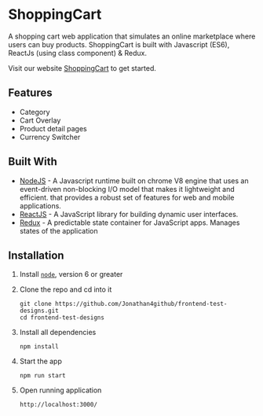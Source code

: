 # ShoppingCart

A shopping cart web application that simulates an online marketplace where users can buy products.
ShoppingCart is built with Javascript (ES6), ReactJs (using class component) & Redux.

Visit our website [ShoppingCart](#) to get started.

## Features
- Category
- Cart Overlay
- Product detail pages
- Currency Switcher

## Built With
* [NodeJS](https://nodejs.org/en/) - A Javascript runtime built on chrome V8 engine that uses an event-driven non-blocking I/O model that makes it lightweight and efficient.
that provides a robust set of features for web and mobile applications.
* [ReactJS](https://www.reactjs.org/) - A JavaScript library for building dynamic user interfaces.
* [Redux](http://redux.js.org/) -  A predictable state container for JavaScript apps. Manages states of the application

## Installation

1. Install [`node`](https://nodejs.org/en/download/), version 6 or greater

2. Clone the repo and cd into it

    ```
    git clone https://github.com/Jonathan4github/frontend-test-designs.git
    cd frontend-test-designs
    ```

4. Install all dependencies

    ```
    npm install
    ```

5. Start the app

    ```
    npm run start
    ```

6. Open running application

    ```
    http://localhost:3000/
